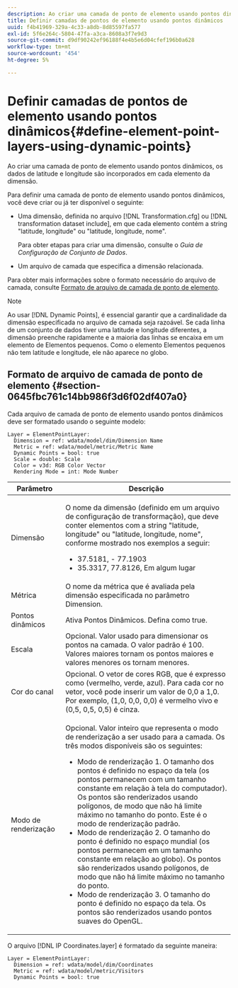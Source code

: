 ```yaml
---
description: Ao criar uma camada de ponto de elemento usando pontos dinâmicos, os dados de latitude e longitude são incorporados em cada elemento da dimensão.
title: Definir camadas de pontos de elemento usando pontos dinâmicos
uuid: f4b41969-329a-4c33-a8db-8d85597fa577
exl-id: 5f6e264c-5804-47fa-a3ca-8608a3f7e9d3
source-git-commit: d9df90242ef96188f4e4b5e6d04cfef196b0a628
workflow-type: tm+mt
source-wordcount: '454'
ht-degree: 5%

---
```


# Definir camadas de pontos de elemento usando pontos dinâmicos{#define-element-point-layers-using-dynamic-points}

Ao criar uma camada de ponto de elemento usando pontos dinâmicos, os dados de latitude e longitude são incorporados em cada elemento da dimensão.

Para definir uma camada de ponto de elemento usando pontos dinâmicos, você deve criar ou já ter disponível o seguinte:

* Uma dimensão, definida no arquivo [!DNL Transformation.cfg] ou [!DNL transformation dataset include], em que cada elemento contém a string &quot;latitude, longitude&quot; ou &quot;latitude, longitude, nome&quot;.

   Para obter etapas para criar uma dimensão, consulte o *Guia de Configuração de Conjunto de Dados*.

* Um arquivo de camada que especifica a dimensão relacionada.

Para obter mais informações sobre o formato necessário do arquivo de camada, consulte [Formato de arquivo de camada de ponto de elemento](../../../../home/c-get-started/c-im-layers/c-elmt-pt-layers/c-elmt-pt-dyn-pts.md#section-0645fbc761c14bb986f3d6f02df407a0).

>[!NOTE]
>
>Ao usar [!DNL Dynamic Points], é essencial garantir que a cardinalidade da dimensão especificada no arquivo de camada seja razoável. Se cada linha de um conjunto de dados tiver uma latitude e longitude diferentes, a dimensão preenche rapidamente e a maioria das linhas se encaixa em um elemento de Elementos pequenos. Como o elemento Elementos pequenos não tem latitude e longitude, ele não aparece no globo.

## Formato de arquivo de camada de ponto de elemento {#section-0645fbc761c14bb986f3d6f02df407a0}

Cada arquivo de camada de ponto de elemento usando pontos dinâmicos deve ser formatado usando o seguinte modelo:

```
Layer = ElementPointLayer:
  Dimension = ref: wdata/model/dim/Dimension Name
  Metric = ref: wdata/model/metric/Metric Name
  Dynamic Points = bool: true
  Scale = double: Scale
  Color = v3d: RGB Color Vector
  Rendering Mode = int: Mode Number
```

<table id="table_8756BDCC49F447C0855BA64BC0078A0C"> 
 <thead> 
  <tr> 
   <th colname="col1" class="entry"> Parâmetro </th> 
   <th colname="col2" class="entry"> Descrição </th> 
  </tr> 
 </thead>
 <tbody> 
  <tr> 
   <td colname="col1"> Dimensão </td> 
   <td colname="col2"> <p>O nome da dimensão (definido em um arquivo de configuração de transformação), que deve conter elementos com a string "latitude, longitude" ou "latitude, longitude, nome", conforme mostrado nos exemplos a seguir: 
     <ul id="ul_CC12F05459C640F5AB3C295932B04F83"> 
      <li id="li_9023CFA04A0F407E9DF0E1A4D71BB18C">37.5181, - 77.1903 </li> 
      <li id="li_F002AB3AB98049A4AF1588B51167C7FA">35.3317, 77.8126, Em algum lugar </li> 
     </ul> </p> </td> 
  </tr> 
  <tr> 
   <td colname="col1"> Métrica </td> 
   <td colname="col2"> O nome da métrica que é avaliada pela dimensão especificada no parâmetro Dimension. </td> 
  </tr> 
  <tr> 
   <td colname="col1"> Pontos dinâmicos </td> 
   <td colname="col2"> Ativa Pontos Dinâmicos. Defina como true. </td> 
  </tr> 
  <tr> 
   <td colname="col1"> Escala </td> 
   <td colname="col2"> Opcional. Valor usado para dimensionar os pontos na camada. O valor padrão é 100. Valores maiores tornam os pontos maiores e valores menores os tornam menores. </td> 
  </tr> 
  <tr> 
   <td colname="col1"> Cor do canal </td> 
   <td colname="col2"> Opcional. O vetor de cores RGB, que é expresso como (vermelho, verde, azul). Para cada cor no vetor, você pode inserir um valor de 0,0 a 1,0. Por exemplo, (1,0, 0,0, 0,0) é vermelho vivo e (0,5, 0,5, 0,5) é cinza. </td> 
  </tr> 
  <tr> 
   <td colname="col1"> Modo de renderização </td> 
   <td colname="col2"> <p>Opcional. Valor inteiro que representa o modo de renderização a ser usado para a camada. Os três modos disponíveis são os seguintes: 
     <ul id="ul_C7A74B9B085741C8B7116E4F110DF830"> 
      <li id="li_75CC2BE35C594B6895F743A1967A2E07">Modo de renderização 1. O tamanho dos pontos é definido no espaço da tela (os pontos permanecem com um tamanho constante em relação à tela do computador). Os pontos são renderizados usando polígonos, de modo que não há limite máximo no tamanho do ponto. Este é o modo de renderização padrão. </li> 
      <li id="li_5B19C5B0F59548E28DCE7F7CD319E210">Modo de renderização 2. O tamanho do ponto é definido no espaço mundial (os pontos permanecem em um tamanho constante em relação ao globo). Os pontos são renderizados usando polígonos, de modo que não há limite máximo no tamanho do ponto. </li> 
      <li id="li_DF0C9AEFE82642C9BD5AEA79770D2896">Modo de renderização 3. O tamanho do ponto é definido no espaço da tela. Os pontos são renderizados usando pontos suaves do OpenGL. </li> 
     </ul> </p> </td> 
  </tr> 
 </tbody> 
</table>

O arquivo [!DNL IP Coordinates.layer] é formatado da seguinte maneira:

```
Layer = ElementPointLayer:
  Dimension = ref: wdata/model/dim/Coordinates
  Metric = ref: wdata/model/metric/Visitors
  Dynamic Points = bool: true
```
